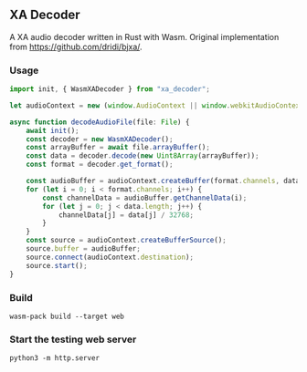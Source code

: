## XA Decoder

A XA audio decoder written in Rust with Wasm. 
Original implementation from https://github.com/dridi/bjxa/.

### Usage
```ts
import init, { WasmXADecoder } from "xa_decoder";

let audioContext = new (window.AudioContext || window.webkitAudioContext)();

async function decodeAudioFile(file: File) {
    await init();
    const decoder = new WasmXADecoder();
    const arrayBuffer = await file.arrayBuffer();
    const data = decoder.decode(new Uint8Array(arrayBuffer));
    const format = decoder.get_format();

    const audioBuffer = audioContext.createBuffer(format.channels, data.length, format.samples_rate);
    for (let i = 0; i < format.channels; i++) {
        const channelData = audioBuffer.getChannelData(i);
        for (let j = 0; j < data.length; j++) {
            channelData[j] = data[j] / 32768;
        }
    }
    const source = audioContext.createBufferSource();
    source.buffer = audioBuffer;
    source.connect(audioContext.destination);
    source.start();
}
```

### Build
```
wasm-pack build --target web
```

### Start the testing web server

```
python3 -m http.server
```